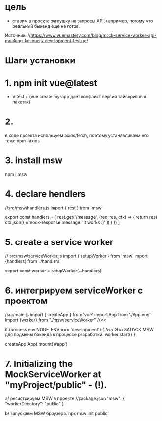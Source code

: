 # цель
- ставим в проекте заглушку на запросы API,
например, потому что реальный быкенд еще не готов.

Источник:
//https://www.vuemastery.com/blog/mock-service-worker-api-mocking-for-vuejs-development-testing/

# Шаги установки
# 1. npm init vue@latest
- Vitest +
(vue create my-app дает конфликт версий тайскрипов в пакетах)

# 2.
в коде проекта используем axios/fetch, поэтому устанавливаем его тоже
npm i axios

# 3. install msw
npm i msw

# 4. declare hendlers
//src/msw/handlers.js
import { rest } from 'msw'

export const handlers = [
  rest.get('/message', (req, res, ctx) => {
    return res(
      ctx.json({                 //mock-response
        message: 'it works :)'
      })
    )
  })
]

# 5. create a service worker
// src/msw/serviceWorker.js
import { setupWorker } from 'msw'
import {handlers} from './handlers'

export const worker = setupWorker(...handlers)


# 6. интегрируем serviceWorker с проектом
/src/main.js
import { createApp } from 'vue'
import App from './App.vue'
import {worker} from "./msw/serviceWorker"           //<<

if (process.env.NODE_ENV === 'development') {    //<< Это ЗАПУСК  MSW для подмены бакенда в процессе разработки.
  worker.start()
}

createApp(App).mount('#app')


# 7. Initializing the MockServiceWorker at "myProject/public" - (!).
a/ регистрируем MSW в проекте
//package.json
"msw": {
  "workerDirectory": "public"
}

b/ запускаем MSW броузера. 
npx msw init public/